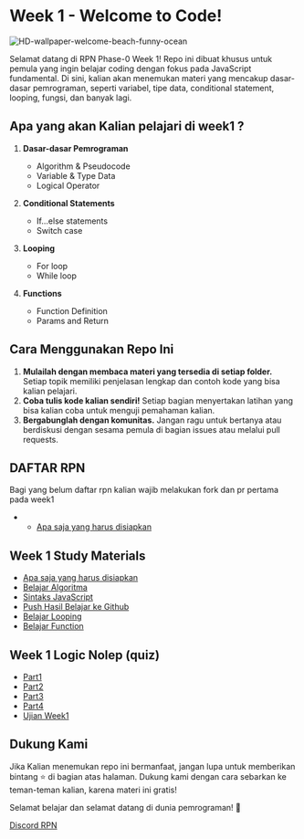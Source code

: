 # Week 1 - Welcome to Code!
![HD-wallpaper-welcome-beach-funny-ocean](https://github.com/user-attachments/assets/d76c18fb-6f11-4671-8277-11454fa7b48e)

Selamat datang di RPN Phase-0 Week 1! Repo ini dibuat khusus untuk pemula yang ingin belajar coding dengan fokus pada JavaScript fundamental. Di sini, kalian akan menemukan materi yang mencakup dasar-dasar pemrograman, seperti variabel, tipe data, conditional statement, looping, fungsi, dan banyak lagi.

## Apa yang akan Kalian pelajari di week1 ?

1. **Dasar-dasar Pemrograman**
   - Algorithm & Pseudocode
   - Variable & Type Data
   - Logical Operator

2. **Conditional Statements**
   - If...else statements
   - Switch case

3. **Looping**
   - For loop
   - While loop

4. **Functions**
   - Function Definition
   - Params and Return

## Cara Menggunakan Repo Ini

1. **Mulailah dengan membaca materi yang tersedia di setiap folder.** Setiap topik memiliki penjelasan lengkap dan contoh kode yang bisa kalian pelajari.
2. **Coba tulis kode kalian sendiri!** Setiap bagian menyertakan latihan yang bisa kalian coba untuk menguji pemahaman kalian.
3. **Bergabunglah dengan komunitas.** Jangan ragu untuk bertanya atau berdiskusi dengan sesama pemula di bagian issues atau melalui pull requests.

## DAFTAR RPN

Bagi yang belum daftar rpn kalian wajib melakukan fork dan pr pertama pada week1
- - [Apa saja yang harus disiapkan](./study-materials/daftarRpn.md)

## Week 1 Study Materials
- [Apa saja yang harus disiapkan](./study-materials/part1.md)
- [Belajar Algoritma](./study-materials/part2.md)
- [Sintaks JavaScript](./study-materials/part3.md)
- [Push Hasil Belajar ke Github](./study-materials/part4.md)
- [Belajar Looping](./study-materials/part5.md)
- [Belajar Function](./study-materials/part6.md)

## Week 1 Logic Nolep (quiz)
- [Part1](https://github.com/RPN-Phase-0/Week1-Welcome-to-Code/blob/main/quiz/part1/README.md)
- [Part2](https://github.com/RPN-Phase-0/Week1-Welcome-to-Code/tree/main/quiz/part2)
- [Part3](https://github.com/RPN-Phase-0/Week1-Welcome-to-Code/tree/main/quiz/part3)
- [Part4](https://github.com/RPN-Phase-0/Week1-Welcome-to-Code/blob/main/quiz/part4/README.md)
- [Ujian Week1](https://github.com/RPN-Phase-0/Week1-Welcome-to-Code/tree/main/quiz/ujian)

## Dukung Kami

Jika Kalian menemukan repo ini bermanfaat, jangan lupa untuk memberikan bintang ⭐ di bagian atas halaman. Dukung kami dengan cara sebarkan ke teman-teman kalian, karena materi ini gratis!

Selamat belajar dan selamat datang di dunia pemrograman! 🚀

[Discord RPN](https://discord.gg/ufbRBRTKN8)

